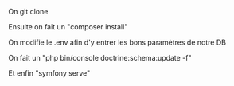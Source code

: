 On git clone

Ensuite on fait un "composer install"

On modifie le .env afin d'y entrer les bons paramètres de notre DB 

On fait un "php bin/console doctrine:schema:update -f"

Et enfin "symfony serve"